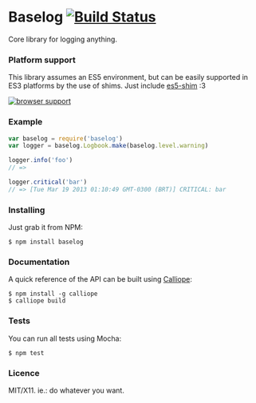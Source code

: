 # Baselog [![Build Status](https://travis-ci.org/killdream/baselog.png)](https://travis-ci.org/killdream/baselog)

Core library for logging anything.


### Platform support

This library assumes an ES5 environment, but can be easily supported in ES3
platforms by the use of shims. Just include [es5-shim][] :3

[![browser support](http://ci.testling.com/killdream/baselog.png)](http://ci.testling.com/killdream/baselog)


### Example

```js
var baselog = require('baselog')
var logger = baselog.Logbook.make(baselog.level.warning)

logger.info('foo')
// => 

logger.critical('bar')
// => [Tue Mar 19 2013 01:10:49 GMT-0300 (BRT)] CRITICAL: bar
```


### Installing

Just grab it from NPM:

    $ npm install baselog


### Documentation

A quick reference of the API can be built using [Calliope][]:

    $ npm install -g calliope
    $ calliope build


### Tests

You can run all tests using Mocha:

    $ npm test


### Licence

MIT/X11. ie.: do whatever you want.

[Calliope]: https://github.com/killdream/calliope
[es5-shim]: https://github.com/kriskowal/es5-shim
